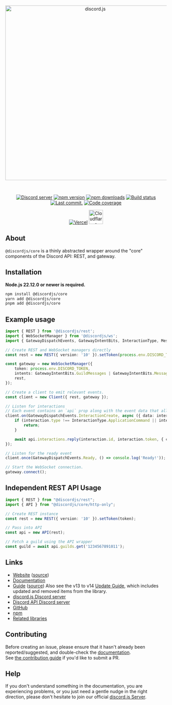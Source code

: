 <div align="center">
	<br />
	<p>
		<a href="https://discord.js.org"><img src="https://discord.js.org/static/logo.svg" width="546" alt="discord.js" /></a>
	</p>
	<br />
	<p>
		<a href="https://discord.gg/djs"><img src="https://img.shields.io/discord/222078108977594368?color=5865F2&logo=discord&logoColor=white" alt="Discord server" /></a>
		<a href="https://www.npmjs.com/package/@discordjs/core"><img src="https://img.shields.io/npm/v/@discordjs/core.svg?maxAge=3600" alt="npm version" /></a>
		<a href="https://www.npmjs.com/package/@discordjs/core"><img src="https://img.shields.io/npm/dt/@discordjs/core.svg?maxAge=3600" alt="npm downloads" /></a>
		<a href="https://github.com/discordjs/discord.js/actions"><img src="https://github.com/discordjs/discord.js/actions/workflows/test.yml/badge.svg" alt="Build status" /></a>
		<a href="https://github.com/discordjs/discord.js/commits/main/packages/core"><img alt="Last commit." src="https://img.shields.io/github/last-commit/discordjs/discord.js?logo=github&logoColor=ffffff&path=packages%2Fcore" /></a>
		<a href="https://codecov.io/gh/discordjs/discord.js"><img src="https://codecov.io/gh/discordjs/discord.js/branch/main/graph/badge.svg?precision=2&flag=core" alt="Code coverage" /></a>
	</p>
	<p>
		<a href="https://vercel.com/?utm_source=discordjs&utm_campaign=oss"><img src="https://raw.githubusercontent.com/discordjs/discord.js/main/.github/powered-by-vercel.svg" alt="Vercel" /></a>
		<a href="https://www.cloudflare.com"><img src="https://raw.githubusercontent.com/discordjs/discord.js/main/.github/powered-by-workers.png" alt="Cloudflare Workers" height="44" /></a>
	</p>
</div>

## About

`@discordjs/core` is a thinly abstracted wrapper around the "core" components of the Discord API: REST, and gateway.

## Installation

**Node.js 22.12.0 or newer is required.**

```sh
npm install @discordjs/core
yarn add @discordjs/core
pnpm add @discordjs/core
```

## Example usage

```ts
import { REST } from '@discordjs/rest';
import { WebSocketManager } from '@discordjs/ws';
import { GatewayDispatchEvents, GatewayIntentBits, InteractionType, MessageFlags, Client } from '@discordjs/core';

// Create REST and WebSocket managers directly
const rest = new REST({ version: '10' }).setToken(process.env.DISCORD_TOKEN);

const gateway = new WebSocketManager({
	token: process.env.DISCORD_TOKEN,
	intents: GatewayIntentBits.GuildMessages | GatewayIntentBits.MessageContent,
	rest,
});

// Create a client to emit relevant events.
const client = new Client({ rest, gateway });

// Listen for interactions
// Each event contains an `api` prop along with the event data that allows you to interface with the Discord REST API
client.on(GatewayDispatchEvents.InteractionCreate, async ({ data: interaction, api }) => {
	if (interaction.type !== InteractionType.ApplicationCommand || interaction.data.name !== 'ping') {
		return;
	}

	await api.interactions.reply(interaction.id, interaction.token, { content: 'Pong!', flags: MessageFlags.Ephemeral });
});

// Listen for the ready event
client.once(GatewayDispatchEvents.Ready, () => console.log('Ready!'));

// Start the WebSocket connection.
gateway.connect();
```

## Independent REST API Usage

```ts
import { REST } from "@discordjs/rest";
import { API } from "@discordjs/core/http-only";

// Create REST instance
const rest = new REST({ version: '10' }).setToken(token);

// Pass into API
const api = new API(rest);

// Fetch a guild using the API wrapper
const guild = await api.guilds.get('1234567891011');
```

## Links

- [Website][website] ([source][website-source])
- [Documentation][documentation]
- [Guide][guide] ([source][guide-source])
  Also see the v13 to v14 [Update Guide][guide-update], which includes updated and removed items from the library.
- [discord.js Discord server][discord]
- [Discord API Discord server][discord-api]
- [GitHub][source]
- [npm][npm]
- [Related libraries][related-libs]

## Contributing

Before creating an issue, please ensure that it hasn't already been reported/suggested, and double-check the
[documentation][documentation].  
See [the contribution guide][contributing] if you'd like to submit a PR.

## Help

If you don't understand something in the documentation, you are experiencing problems, or you just need a gentle nudge in the right direction, please don't hesitate to join our official [discord.js Server][discord].

[website]: https://discord.js.org
[website-source]: https://github.com/discordjs/discord.js/tree/main/apps/website
[documentation]: https://discord.js.org/docs/packages/core/stable
[guide]: https://discordjs.guide/
[guide-source]: https://github.com/discordjs/guide
[guide-update]: https://discordjs.guide/additional-info/changes-in-v14.html
[discord]: https://discord.gg/djs
[discord-api]: https://discord.gg/discord-api
[source]: https://github.com/discordjs/discord.js/tree/main/packages/core
[npm]: https://www.npmjs.com/package/@discordjs/core
[related-libs]: https://discord.com/developers/docs/topics/community-resources#libraries
[contributing]: https://github.com/discordjs/discord.js/blob/main/.github/CONTRIBUTING.md
